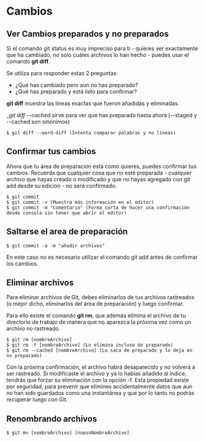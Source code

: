 # Cambios

## Ver Cambios preparados  y no preparados

Si el comando git status es muy impreciso para ti - quieres ver exactamente que ha cambiado, no solo cuáles archivos lo han hecho - puedes usar el comando __git diff__.

Se utiliza para responder estas 2 preguntas:

- ¿Qué has cambiado pero aun no has preparado?
- ¿Qué has preparado y está listo para confirmar? 

__git diff__ muestra las lineas exactas que fueron añadidas y eliminadas.

__git diff --cached_ sirve para ver que has preparado hasta ahora (--staged y --cached son sinónimos)

```
$ git diff --word-diff (Intenta comparar palabras y no líneas)
```

## Confirmar tus cambios

Ahora que tu área de preparación está como quieres, puedes confirmar tus cambios. Recuerda que cualquier cosa que no esté preparada - cualquier archivo que hayas creado o modificado y que no hayas agregado con git add desde su edición - no será confirmado.

```
$ git commit
$ git commit -v (Muestra más información en el editor)
$ git commit -m "Comentario" (Forma corta de hacer una confirmación desde consola sin tener que abrir el editor)
```

## Saltarse el area de preparación

```
$ git commit -a -m "añadir archivos"
```

En este caso no es necesario utilizar el comando git add antes de confirmar los cambios.

## Eliminar archivos

Para eliminar archivos de Git, debes eliminarlos de tus archivos rastreados (o mejor dicho, eliminarlos del área de preparación) y luego confirmar. 

Para ello existe el comando __git rm__, que además elimina el archivo de tu directorio de trabajo de manera que no aparezca la próxima vez
como un archivo no rastreado.

```
$ git rm [nombreArchivo]
$ git rm -f [nombreArchivo] (Lo elimina incluso de preparado)
$ git rm --cached [nombreArchivo] (Lo saca de preparado y lo deja en no preparado)
```

Con la próxima confirmación, el archivo habrá desaparecido y no volverá a ser rastreado. Si modificaste el archivo y ya lo habías añadido al índice, tendrás que forzar su eliminación con la opción -f. Esta propiedad existe por seguridad, para prevenir que elimines accidentalmente datos que aun no han sido guardados como una instantánea y que por lo tanto no podrás recuperar luego con Git.

## Renombrando archivos

```
$ git mv [nombreArchivo] [nuevoNombreArchivo]
```